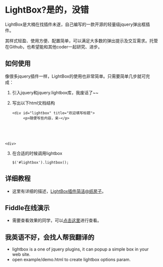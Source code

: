 LightBox?是的，没错
===================
LightBox是大楠在找插件未遂，自己编写的一款开源的轻量级jquery弹出框插件。

其样式轻盈、使用方便、配置简单，可以满足大多数的弹出提示及交互需求。托管在Github，也希望能和其他coder一起研究、进步。

## 如何使用

像很多jquery插件一样，LightBox的使用也非常简单。只需要简单几步就可完成：

1. 引入jquery和jquery.lightbox库，我废话了~~

 
2. 写出以下html文档结构
   <pre><code>&lt;div id="lightbox" title="欢迎填写标题"&gt;
		&lt;p&gt;随便写些内容，亲~&lt;/p&gt;
&lt;div&gt;</code></pre>

3. 在合适的时候调用lightbox
   <pre><code>$('#lightbox').lightbox();</code></pre>

## 详细教程
 - 这里有详细的描述，[LightBox插件简洁@纸房子][0]。

## Fiddle在线演示
 - 需要查看效果的同学，可以[点击这里][1]进行查看。

## 我英语不好，会找人帮我翻译的
 - lightbox is a one of jquery plugins, it can popup a simple box in your web site.
 - open example/demo.html to create lightbox options param.

 [0]: http://old.zhifangzi.com/lightbox.html
 [1]: http://jsfiddle.net/cod7ce/n9xH4/embedded/result/
